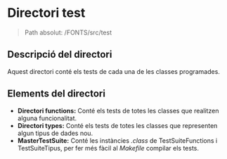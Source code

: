 # Directori test

> Path absolut: /FONTS/src/test

## Descripció del directori

Aquest directori conté els tests de cada una de les classes programades.

## Elements del directori

- **Directori functions:**
Conté els tests de totes les classes que realitzen alguna funcionalitat.
- **Directori types:**
Conté els tests de totes les classes que representen algun tipus de dades nou.
- **MasterTestSuite:**
Conté les instàncies *.class* de TestSuiteFunctions i TestSuiteTipus, per fer més fàcil al *Makefile* compilar els 
tests.